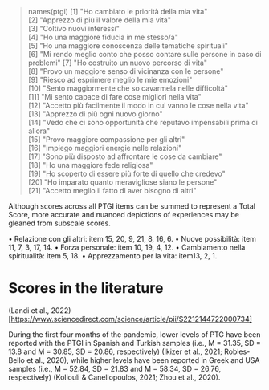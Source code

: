 > names(ptgi)
 [1] "Ho cambiato le priorità della mia vita"                                   
 [2] "Apprezzo di più il valore della mia vita"                                 
 [3] "Coltivo nuovi interessi"                                                  
 [4] "Ho una maggiore fiducia in me stesso/a"                                   
 [5] "Ho una maggiore conoscenza delle tematiche spirituali"                    
 [6] "Mi rendo meglio conto che posso contare sulle persone in caso di problemi"
 [7] "Ho costruito un nuovo percorso di vita"                                   
 [8] "Provo un maggiore senso di vicinanza con le persone"                      
 [9] "Riesco ad esprimere meglio le mie emozioni"                               
[10] "Sento maggiormente che so cavarmela nelle difficoltà"                     
[11] "Mi sento capace di fare cose migliori nella vita"                         
[12] "Accetto più facilmente il modo in cui vanno le cose nella vita"           
[13] "Apprezzo di più ogni nuovo giorno"                                        
[14] "Vedo che ci sono opportunità che reputavo impensabili prima di allora"    
[15] "Provo maggiore compassione per gli altri"                                 
[16] "Impiego maggiori energie nelle relazioni"                                 
[17] "Sono più disposto ad affrontare le cose da cambiare"                      
[18] "Ho una maggiore fede religiosa"                                           
[19] "Ho scoperto di essere più forte di quello che credevo"                    
[20] "Ho imparato quanto meravigliose siano le persone"                         
[21] "Accetto meglio il fatto di aver bisogno di altri"  


Although scores across all PTGI items can be summed to represent a Total Score,
more accurate and nuanced depictions of experiences may be gleaned from subscale 
scores.

• Relazione con gli altri: item 15, 20, 9, 21, 8, 16, 6.
• Nuove possibilità: item 11, 7, 3, 17, 14.
• Forza personale: item 10, 19, 4, 12.
• Cambiamento nella spiritualità: item 5, 18.
• Apprezzamento per la vita: item13, 2, 1.


# Scores in the literature

(Landi et al., 2022)[https://www.sciencedirect.com/science/article/pii/S2212144722000734]

During the first four months of the pandemic, lower levels of PTG have been reported with the PTGI in Spanish and Turkish samples (i.e., M = 31.35, SD = 13.8 and M = 30.85, SD = 20.86, respectively) (Ikizer et al., 2021; Robles-Bello et al., 2020), while higher levels have been reported in Greek and USA samples (i.e., M = 52.84, SD = 21.83 and M = 58.34, SD = 26.76, respectively) (Koliouli & Canellopoulos, 2021; Zhou et al., 2020). 



